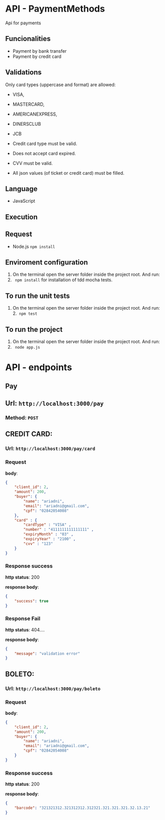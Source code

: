 # API - PaymentMethods
Api for payments

## Funcionalities
* Payment by bank transfer
* Payment by credit card


## Validations
Only card types (uppercase and format) are allowed:

* VISA,
* MASTERCARD,
* AMERICANEXPRESS,
* DINERSCLUB
* JCB

* Credit card type must be valid.
* Does not accept card expired.
* CVV must be valid.
* All json values (of ticket or credit card) must be filled.

## Language

* JavaScript

## Execution

## Request
 * Node.js
``npm install``

## Enviroment configuration
 
1. On the terminal open the server folder inside the project root. And run:
2. `` npm install`` for installation of tdd mocha tests.

## To run the unit tests
1. On the terminal open the server folder inside the project root. And run:<br>
2.`` npm test`` 

## To run the project
1. On the terminal open the server folder inside the project root. And run:
2. `` node app.js``

# API - endpoints

## Pay
## Url: ```http://localhost:3000/pay```
### Method: ```POST```

## CREDIT CARD:
### Url: ```http://localhost:3000/pay/card```
### Request

**body**:	

~~~json
{
	"client_id": 2,
	"amount": 200,
	"buyer": {
		"name": "ariadni",
		"email": "ariadni@gmail.com",
		"cpf": "02842054008"
	},
 	"card" : { 
    	"cardType" : "VISA" , 
    	"number" : "4111111111111111" , 
    	"expiryMonth" : "03" , 
    	"expiryYear" : "2100" , 
    	"cvv" : "123" 
	}
}
~~~

### Response success
**http status**: 200

**response body**: 

~~~json
{
	"success": true
}
~~~

### Response Fail
**http status**: 404....

**response body**: 

~~~json
{
	"message": "validation error"
}
~~~

## BOLETO:
### Url: ```http://localhost:3000/pay/boleto```
### Request
**body**:	

~~~json
{
	"client_id": 2,
	"amount": 200,
	"buyer": {
		"name": "ariadni",
		"email": "ariadni@gmail.com",
		"cpf": "02842054008"
	}
}
~~~

### Response success
**http status**: 200

**response body**: 

~~~json
{
	"barcode": "321321312.321312312.312321.321.321.321.32.13.21"
}
~~~
